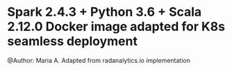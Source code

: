 # Spark 2.4.3 + Python 3.6 + Scala 2.12.0 Docker image adapted for K8s seamless deployment
@Author: Maria A.
Adapted from radanalytics.io implementation
